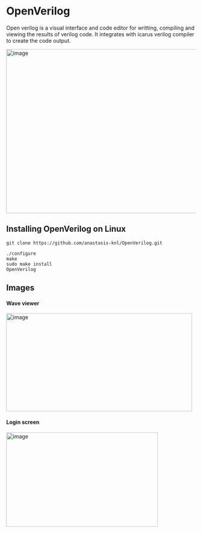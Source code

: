 # OpenVerilog 

Open verilog is a visual interface and code editor for writting, compiling and viewing the results of verilog code. It integrates with icarus verilog compiler to create the code output. 


<img width="700" height="435" alt="image" src="https://github.com/user-attachments/assets/7609aad0-5f76-4db9-849f-74143b792b62" />

## Installing OpenVerilog on Linux 


```
git clone https://github.com/anastasis-knl/OpenVerilog.git
```

```
./configure    
make           
sudo make install  
OpenVerilog
```
## Images 

#### Wave viewer 
<img width="494" height="260" alt="image" src="https://github.com/user-attachments/assets/ab1c3d2b-903d-4b64-b95c-1dc8835d23f0" />

#### Login screen 
<img width="403" height="250" alt="image" src="https://github.com/user-attachments/assets/aea577d8-35ee-41f8-a442-aa2b88f1c9e5" />
